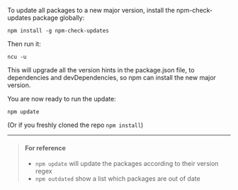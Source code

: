 To update all packages to a new major version, install the npm-check-updates package globally:

```
npm install -g npm-check-updates
```

Then run it:

```
ncu -u
```

This will upgrade all the version hints in the package.json file, to dependencies and devDependencies, so npm can install the new major version.

You are now ready to run the update:

```
npm update
```

(Or if you freshly cloned the repo `npm install`)

---

> #### For reference
>
> - `npm update` will update the packages according to their version regex
> - `npm outdated` show a list which packages are out of date
